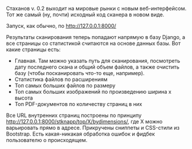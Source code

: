 Стаханов v. 0.2 выходит на мировые рынки с новым веб-интерфейсом. Тот же самый (ну, почти) исходный код сканера в новом виде.

Запуск, как обычно, по http://127.0.0.1:8000/

Результаты сканирования теперь попадают напрямую в базу Django, а все страницы со статистикой считаются на основе данных базы.
Вот какие страницы есть:
- Главная. Там можно указать путь для сканирования, посмотреть дату последнего скана и общий объем файлов, а также очистить базу (чтобы посканировать что-то еще, например).
- Статистика файлов по расширениям
- Топ самых больших файлов по размеру
- Топ самых больших изображений по произведению ширина x высота
- Топ PDF-документов по количеству страниц в них

Все URL внутренних страниц построены по принципу http://127.0.0.1:8000/stknapp/top/X/bydimensions/, где X можно варьировать прямо в адресе. Прикручены сниппеты и CSS-стили из Bootstrap. Есть какая-никакая обработка ошибок и фидбек пользователю о происходящем.
